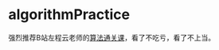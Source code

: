 # algorithmPractice

强烈推荐B站左程云老师的[算法通关课](https://space.bilibili.com/8888480/channel/seriesdetail?sid=3509640)，看了不吃亏，看了不上当。
